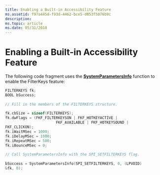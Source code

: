 ```yaml
---
title: Enabling a Built-in Accessibility Feature
ms.assetid: f97a445d-f93d-4462-bce5-d853f5076b9c
description: 
ms.topic: article
ms.date: 05/31/2018
---
```


# Enabling a Built-in Accessibility Feature

The following code fragment uses the [**SystemParametersInfo**](https://docs.microsoft.com/windows/desktop/api/winuser/nf-winuser-systemparametersinfoa) function to enable the FilterKeys feature:


```C++
FILTERKEYS fk; 
BOOL bSuccess; 
 
// Fill in the members of the FILTERKEYS structure.  
 
fk.cbSize = sizeof(FILTERKEYS); 
fk.dwFlags = (FKF_FILTERKEYSON | FKF_HOTKEYACTIVE | 
                       FKF_AVAILABLE | FKF_HOTKEYSOUND |
FKF_CLICKON); 
fk.iWaitMSec = 1000; 
fk.iDelayMSec = 1000; 
fk.iRepeatMSec = 500; 
fk.iBounceMSec = 0; 
 
// Call SystemParametersInfo with the SPI_SETFILTERKEYS flag.  
 
bSuccess = SystemParametersInfo(SPI_SETFILTERKEYS, 0, (LPVOID)
&fk, 0); 
```



 

 




